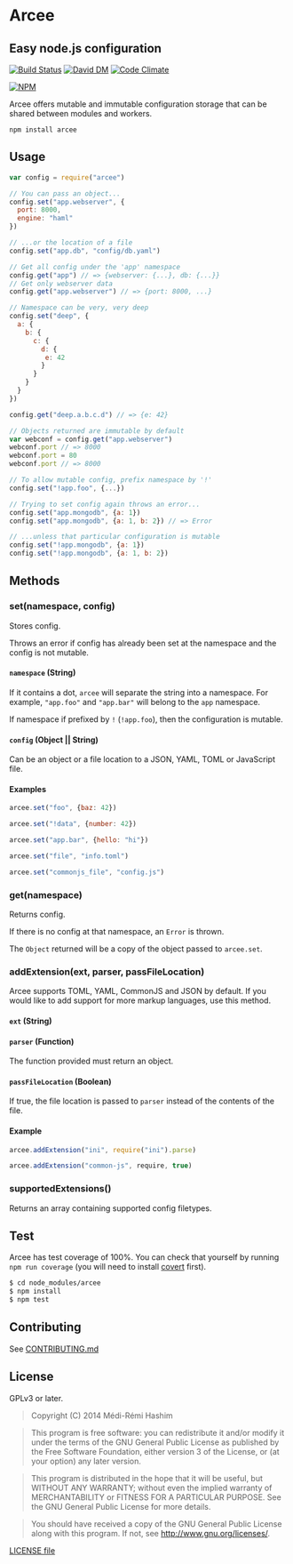 # Arcee
Easy node.js configuration
---

[![Build Status](https://travis-ci.org/medimatrix/arcee.svg?branch=master)](https://travis-ci.org/medimatrix/arcee)
[![David DM](https://david-dm.org/medimatrix/arcee.svg)](https://david-dm.org/medimatrix/arcee)
[![Code Climate](https://codeclimate.com/github/medimatrix/arcee/badges/gpa.svg)](https://codeclimate.com/github/medimatrix/arcee)

[![NPM](https://nodei.co/npm/arcee.png?compact=true)](https://nodei.co/npm/arcee/)

Arcee offers mutable and immutable configuration storage that can be shared
between modules and workers.

`npm install arcee`

## Usage

```js
var config = require("arcee")

// You can pass an object...
config.set("app.webserver", {
  port: 8000,
  engine: "haml"
})

// ...or the location of a file
config.set("app.db", "config/db.yaml")

// Get all config under the 'app' namespace
config.get("app") // => {webserver: {...}, db: {...}}
// Get only webserver data
config.get("app.webserver") // => {port: 8000, ...}

// Namespace can be very, very deep
config.set("deep", {
  a: {
    b: {
      c: {
	    d: {
	     e: 42
        }
      }
    }
  }
})

config.get("deep.a.b.c.d") // => {e: 42}

// Objects returned are immutable by default
var webconf = config.get("app.webserver")
webconf.port // => 8000
webconf.port = 80
webconf.port // => 8000

// To allow mutable config, prefix namespace by '!'
config.set("!app.foo", {...})

// Trying to set config again throws an error...
config.set("app.mongodb", {a: 1})
config.set("app.mongodb", {a: 1, b: 2}) // => Error

// ...unless that particular configuration is mutable
config.set("!app.mongodb", {a: 1})
config.set("!app.mongodb", {a: 1, b: 2})
```

## Methods

### set(namespace, config)
Stores config.

Throws an error if config has already been set at the namespace and the config
is not mutable.

#### `namespace` (String)
If it contains a dot, `arcee` will separate the string
into a namespace. For example, `"app.foo"` and `"app.bar"` will belong to the
`app` namespace.

If namespace if prefixed by `!` (`!app.foo`), then the configuration is mutable.

#### `config` (Object || String)
Can be an object or a file location to a JSON, YAML, TOML or JavaScript file.

#### Examples

```js
arcee.set("foo", {baz: 42})

arcee.set("!data", {number: 42})

arcee.set("app.bar", {hello: "hi"})

arcee.set("file", "info.toml")

arcee.set("commonjs_file", "config.js")
```

### get(namespace)
Returns config.

If there is no config at that namespace, an `Error` is thrown.

The `Object` returned will be a copy of the object passed to `arcee.set`.

### addExtension(ext, parser, passFileLocation)
Arcee supports TOML, YAML, CommonJS and JSON by default. If you would like to add support
for more markup languages, use this method.

#### `ext` (String)

#### `parser` (Function)
The function provided must return an object.

#### `passFileLocation` (Boolean)
If true, the file location is passed to `parser` instead of the contents of the
file.

#### Example

```js
arcee.addExtension("ini", require("ini").parse)

arcee.addExtension("common-js", require, true)
```

### supportedExtensions()
Returns an array containing supported config filetypes.

## Test
Arcee has test coverage of 100%. You can check that yourself by running
`npm run coverage` (you will need to install
[covert](https://www.npmjs.org/package/covert) first).

```sh
$ cd node_modules/arcee
$ npm install
$ npm test
```

## Contributing

See [CONTRIBUTING.md](CONTRIBUTING.md)

## License
GPLv3 or later.

> Copyright (C) 2014 Médi-Rémi Hashim

> This program is free software: you can redistribute it and/or modify
> it under the terms of the GNU General Public License as published by
> the Free Software Foundation, either version 3 of the License, or
> (at your option) any later version.

> This program is distributed in the hope that it will be useful,
> but WITHOUT ANY WARRANTY; without even the implied warranty of
> MERCHANTABILITY or FITNESS FOR A PARTICULAR PURPOSE.  See the
> GNU General Public License for more details.

> You should have received a copy of the GNU General Public License
> along with this program.  If not, see <http://www.gnu.org/licenses/>.

[LICENSE file](LICENSE)
